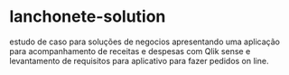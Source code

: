 # lanchonete-solution
estudo de caso para soluções de negocios apresentando uma aplicação para acompanhamento de receitas e despesas com Qlik sense
e levantamento de requisitos para aplicativo para fazer pedidos on line.

